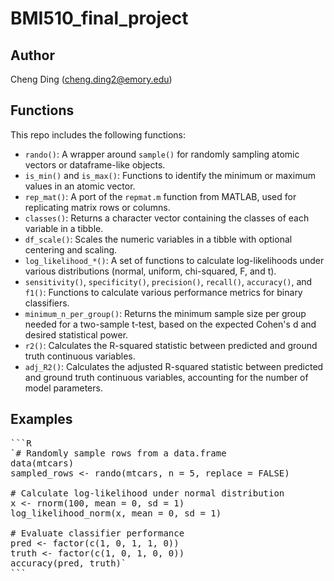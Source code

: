 # BMI510_final_project

Author
------------
Cheng Ding (cheng.ding2@emory.edu)

Functions
---------

This repo includes the following functions:

-   `rando()`: A wrapper around `sample()` for randomly sampling atomic vectors or dataframe-like objects.
-   `is_min()` and `is_max()`: Functions to identify the minimum or maximum values in an atomic vector.
-   `rep_mat()`: A port of the `repmat.m` function from MATLAB, used for replicating matrix rows or columns.
-   `classes()`: Returns a character vector containing the classes of each variable in a tibble.
-   `df_scale()`: Scales the numeric variables in a tibble with optional centering and scaling.
-   `log_likelihood_*()`: A set of functions to calculate log-likelihoods under various distributions (normal, uniform, chi-squared, F, and t).
-   `sensitivity()`, `specificity()`, `precision()`, `recall()`, `accuracy()`, and `f1()`: Functions to calculate various performance metrics for binary classifiers.
-   `minimum_n_per_group()`: Returns the minimum sample size per group needed for a two-sample t-test, based on the expected Cohen's d and desired statistical power.
-   `r2()`: Calculates the R-squared statistic between predicted and ground truth continuous variables.
-   `adj_R2()`: Calculates the adjusted R-squared statistic between predicted and ground truth continuous variables, accounting for the number of model parameters.

Examples
--------
<pre>
```R
`# Randomly sample rows from a data.frame
data(mtcars)
sampled_rows <- rando(mtcars, n = 5, replace = FALSE)

# Calculate log-likelihood under normal distribution
x <- rnorm(100, mean = 0, sd = 1)
log_likelihood_norm(x, mean = 0, sd = 1)

# Evaluate classifier performance
pred <- factor(c(1, 0, 1, 1, 0))
truth <- factor(c(1, 0, 1, 0, 0))
accuracy(pred, truth)`
```
</pre>
